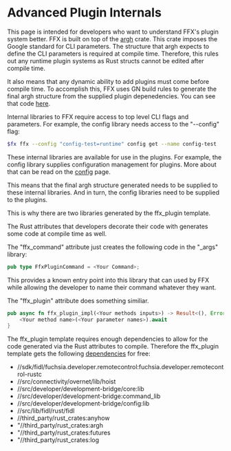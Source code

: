 # Advanced Plugin Internals

This page is intended for developers who want to understand FFX's plugin system better. FFX is built on top of the [argh](https://docs.rs/argh/0.1.3/argh/) crate. This crate imposes the Google standard for CLI parameters. The structure that argh expects to define the CLI parameters is required at compile time. Therefore, this rules out any runtime plugin systems as Rust structs cannot be edited after compile time.

It also means that any dynamic ability to add plugins must come before compile time. To accomplish this, FFX uses GN build rules to generate the final argh structure from the supplied plugin depenedencies.  You can see that code [here](https://fuchsia.googlesource.com/fuchsia/+/refs/heads/master/src/developer/development-bridge/build/ffx.gni#35).

Internal libraries to FFX require access to top level CLI flags and parameters. For example, the config library needs access to the "--config" flag:

```sh
$fx ffx --config "config-test=runtime" config get --name config-test
```

These internal libraries are available for use in the plugins.  For example, the config library supplies configuration management for plugins.  More about that can be read on the [config](config.md) page.

This means that the final argh structure generated needs to be supplied to these internal libraries. And in turn, the config libraries need to be supplied to the plugins.

This is why there are two libraries generated by the ffx_plugin template.

The Rust attributes that developers decorate their code with generates some code at compile time as well.

The "ffx_command" attribute just creates the following code in the "_args" library:

```rust
pub type FfxPluginCommand = <Your Command>;
```

This provides a known entry point into this library that can used by FFX while allowing the developer to name their command whatever they want.

The "ffx_plugin" attribute does something similiar.

```rust
pub async fn ffx_plugin_impl(<Your methods inputs>) -> Result<(), Error> {
    <Your method name>(<Your parameter names>).await
}
```

The ffx_plugin template requires enough dependencies to allow for the code generated via the Rust attributes to compile.  Therefore the ffx_plugin template gets the following [dependencies](https://fuchsia.googlesource.com/fuchsia/+/refs/hea%20ds/master/src/developer/development-bridge/build/ffx_plugin.gni#99) for free:

 + //sdk/fidl/fuchsia.developer.remotecontrol:fuchsia.developer.remotecontrol-rustc
 + //src/connectivity/overnet/lib/hoist
 + //src/developer/development-bridge/core:lib
 + //src/developer/development-bridge:command_lib
 + //src/developer/development-bridge/config:lib
 + //src/lib/fidl/rust/fidl
 + //third_party/rust_crates:anyhow
 + "//third_party/rust_crates:argh
 + "//third_party/rust_crates:futures
 + "//third_party/rust_crates:log
